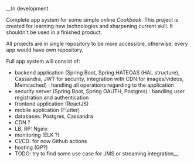 __In development

Complete app system for some simple online _Cookbook_.
This project is created for learning new technologies and sharpening current skill. It shouldn't be used in a finished product.

All projects are in single repository to be more accessible, otherwise, every app would have own repository.

Full app system will consist of:
- backend application (Spring Boot, Spring HATEOAS (HAL structure), Cassandra, JWT for security, integration with CDN for images/videos, Memcached) : handling all operations regarding to the application
- security server (Spring Boot, Spring OAUTH, Postgres) : handling user registration and authentication
- frontend application (ReactJS)
- mobile application (Flutter)
- databases: Postgres, Cassandra
- CDN ?
- LB, RP: Nginx
- monitoring (ELK ?)
- CI/CD: for now Github actions
- hosting (GP?)
- TODO: try to find some use case for JMS or streaming integration__
